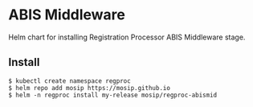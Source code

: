# ABIS Middleware

Helm chart for installing Registration Processor ABIS Middleware stage.

## Install
```console
$ kubectl create namespace regproc
$ helm repo add mosip https://mosip.github.io
$ helm -n regproc install my-release mosip/regproc-abismid
```

